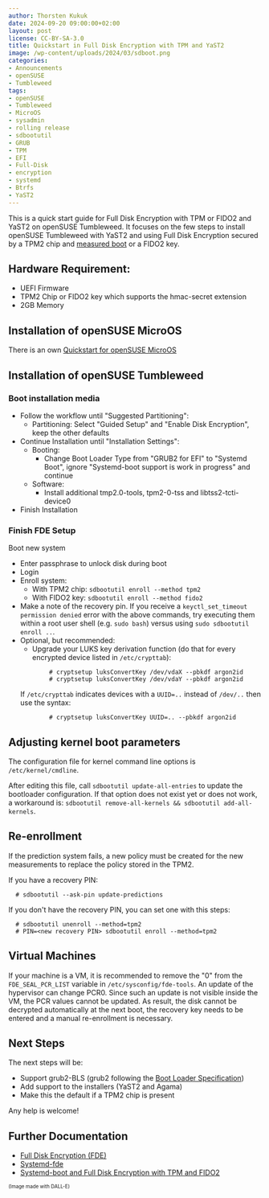 ```yaml
---
author: Thorsten Kukuk
date: 2024-09-20 09:00:00+02:00
layout: post
license: CC-BY-SA-3.0
title: Quickstart in Full Disk Encryption with TPM and YaST2
image: /wp-content/uploads/2024/03/sdboot.png
categories:
- Announcements
- openSUSE
- Tumbleweed
tags:
- openSUSE
- Tumbleweed
- MicroOS
- sysadmin
- rolling release
- sdbootutil
- GRUB
- TPM
- EFI
- Full-Disk
- encryption
- systemd
- Btrfs
- YaST2
---
```

This is a quick start guide for Full Disk Encryption with TPM or FIDO2 and
YaST2 on openSUSE Tumbleweed. It focuses on the few steps to
install openSUSE Tumbleweed with YaST2 and using Full Disk Encryption
secured by a TPM2 chip and [measured boot](https://en.opensuse.org/Portal:MicroOS/RemoteAttestation#Measured_boot)
or a FIDO2 key.

## Hardware Requirement:
- UEFI Firmware
- TPM2 Chip or FIDO2 key which supports the hmac-secret extension
- 2GB Memory

## Installation of openSUSE MicroOS

There is an own [Quickstart for openSUSE MicroOS](https://microos.opensuse.org/blog/2024-09-03-quickstart-fde-yast2/)

## Installation of openSUSE Tumbleweed

### Boot installation media

* Follow the workflow until "Suggested Partitioning":
  * Partitioning: Select "Guided Setup" and "Enable Disk Encryption", keep the other defaults
* Continue Installation until "Installation Settings":
  * Booting:
    * Change Boot Loader Type from "GRUB2 for EFI" to "Systemd Boot", ignore "Systemd-boot support is work in progress" and continue
  * Software:
    * Install additional tmp2.0-tools, tpm2-0-tss and libtss2-tcti-device0
* Finish Installation

### Finish FDE Setup

Boot new system
* Enter passphrase to unlock disk during boot
* Login
* Enroll system:
  * With TPM2 chip: `sdbootutil enroll --method tpm2`
  * With FIDO2 key: `sdbootutil enroll --method fido2` 
* Make a note of the recovery pin. If you receive a `keyctl_set_timeout permission denied` error with the above commands, 
  try executing them within a root user shell (e.g. `sudo bash`) versus using `sudo sdbootutil enroll ..`.
* Optional, but recommended:
  * Upgrade your LUKS key derivation function (do that for every encrypted device listed in `/etc/crypttab`):
  ```
          # cryptsetup luksConvertKey /dev/vdaX --pbkdf argon2id
          # cryptsetup luksConvertKey /dev/vdaY --pbkdf argon2id
  ```
  If `/etc/crypttab` indicates devices with a `UUID=..` instead of `/dev/..` then use the syntax:
  ```
          # cryptsetup luksConvertKey UUID=.. --pbkdf argon2id
  ``` 

## Adjusting kernel boot parameters

The configuration file for kernel command line options is `/etc/kernel/cmdline`.

After editing this file, call `sdbootutil update-all-entries` to update the
bootloader configuration. If that option does not exist yet or does not work,
a workaround is: `sdbootutil remove-all-kernels && sdbootutil add-all-kernels`.

## Re-enrollment
If the prediction system fails, a new policy must be created for the new measurements to replace the policy stored in the TPM2.

If you have a recovery PIN:
```
  # sdbootutil --ask-pin update-predictions
```

If you don't have the recovery PIN, you can set one with this steps:
```
  # sdbootutil unenroll --method=tpm2
  # PIN=<new recovery PIN> sdbootutil enroll --method=tpm2
```

## Virtual Machines

If your machine is a VM, it is recommended to remove the "0" from the `FDE_SEAL_PCR_LIST` variable in `/etc/sysconfig/fde-tools`. An update of the hypervisor can change PCR0. Since such an update is not visible inside the VM, the PCR values cannot be updated. As result, the disk cannot be decrypted automatically at the next boot, the recovery key needs to be entered and a manual re-enrollment is necessary.

## Next Steps

The next steps will be:

* Support grub2-BLS (grub2 following the [Boot Loader Specification](https://uapi-group.org/specifications/specs/boot_loader_specification/))
* Add support to the installers (YaST2 and Agama)
* Make this the default if a TPM2 chip is present

Any help is welcome!

## Further Documentation

* [Full Disk Encryption (FDE)](https://en.opensuse.org/Portal:MicroOS/FDE)
* [Systemd-fde](https://en.opensuse.org/Systemd-fde)
* [Systemd-boot and Full Disk Encryption with TPM and FIDO2](https://microos.opensuse.org/blog/2023-12-20-sdboot-fde/)

<sub><sup>(Image made with DALL-E)</sup></sub>
